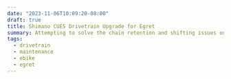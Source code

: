 ```yaml
---
date: "2023-11-06T10:09:20-08:00"
draft: true
title: Shimano CUES Drivetrain Upgrade for Egret
summary: Attempting to solve the chain retention and shifting issues on my e-bike with a new drivetrain. Now it's got a narrow-wide chainring, a clutched rear derailleur, and the extra chainline increases the gap so the chain can't get stuck.
tags:
  - drivetrain
  - maintenance
  - ebike
  - egret
---
```

